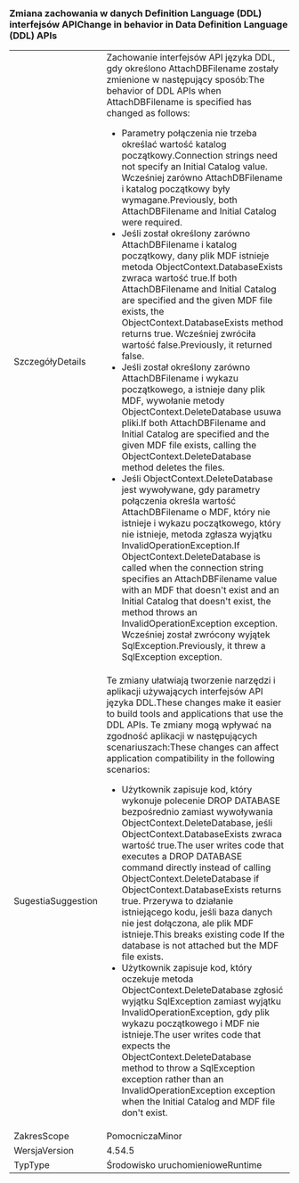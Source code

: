 ### <a name="change-in-behavior-in-data-definition-language-ddl-apis"></a><span data-ttu-id="c7418-101">Zmiana zachowania w danych Definition Language (DDL) interfejsów API</span><span class="sxs-lookup"><span data-stu-id="c7418-101">Change in behavior in Data Definition Language (DDL) APIs</span></span>

|   |   |
|---|---|
|<span data-ttu-id="c7418-102">Szczegóły</span><span class="sxs-lookup"><span data-stu-id="c7418-102">Details</span></span>|<span data-ttu-id="c7418-103">Zachowanie interfejsów API języka DDL, gdy określono AttachDBFilename zostały zmienione w następujący sposób:</span><span class="sxs-lookup"><span data-stu-id="c7418-103">The behavior of DDL APIs when AttachDBFilename is specified has changed as follows:</span></span><ul><li><span data-ttu-id="c7418-104">Parametry połączenia nie trzeba określać wartość katalog początkowy.</span><span class="sxs-lookup"><span data-stu-id="c7418-104">Connection strings need not specify an Initial Catalog value.</span></span> <span data-ttu-id="c7418-105">Wcześniej zarówno AttachDBFilename i katalog początkowy były wymagane.</span><span class="sxs-lookup"><span data-stu-id="c7418-105">Previously, both AttachDBFilename and Initial Catalog were required.</span></span></li><li><span data-ttu-id="c7418-106">Jeśli został określony zarówno AttachDBFilename i katalog początkowy, dany plik MDF istnieje metoda ObjectContext.DatabaseExists zwraca wartość true.</span><span class="sxs-lookup"><span data-stu-id="c7418-106">If both AttachDBFilename and Initial Catalog are specified and the given MDF file exists, the ObjectContext.DatabaseExists method returns true.</span></span> <span data-ttu-id="c7418-107">Wcześniej zwróciła wartość false.</span><span class="sxs-lookup"><span data-stu-id="c7418-107">Previously, it returned false.</span></span></li><li><span data-ttu-id="c7418-108">Jeśli został określony zarówno AttachDBFilename i wykazu początkowego, a istnieje dany plik MDF, wywołanie metody ObjectContext.DeleteDatabase usuwa pliki.</span><span class="sxs-lookup"><span data-stu-id="c7418-108">If both AttachDBFilename and Initial Catalog are specified and the given MDF file exists, calling the ObjectContext.DeleteDatabase method deletes the files.</span></span></li><li><span data-ttu-id="c7418-109">Jeśli ObjectContext.DeleteDatabase jest wywoływane, gdy parametry połączenia określa wartość AttachDBFilename o MDF, który nie istnieje i wykazu początkowego, który nie istnieje, metoda zgłasza wyjątku InvalidOperationException.</span><span class="sxs-lookup"><span data-stu-id="c7418-109">If ObjectContext.DeleteDatabase is called when the connection string specifies an AttachDBFilename value with an MDF that doesn't exist and an Initial Catalog that doesn't exist, the method throws an InvalidOperationException exception.</span></span> <span data-ttu-id="c7418-110">Wcześniej został zwrócony wyjątek SqlException.</span><span class="sxs-lookup"><span data-stu-id="c7418-110">Previously, it threw a SqlException exception.</span></span></li></ul>|
|<span data-ttu-id="c7418-111">Sugestia</span><span class="sxs-lookup"><span data-stu-id="c7418-111">Suggestion</span></span>|<span data-ttu-id="c7418-112">Te zmiany ułatwiają tworzenie narzędzi i aplikacji używających interfejsów API języka DDL.</span><span class="sxs-lookup"><span data-stu-id="c7418-112">These changes make it easier to build tools and applications that use the DDL APIs.</span></span> <span data-ttu-id="c7418-113">Te zmiany mogą wpływać na zgodność aplikacji w następujących scenariuszach:</span><span class="sxs-lookup"><span data-stu-id="c7418-113">These changes can affect application compatibility in the following scenarios:</span></span><ul><li><span data-ttu-id="c7418-114">Użytkownik zapisuje kod, który wykonuje polecenie DROP DATABASE bezpośrednio zamiast wywoływania ObjectContext.DeleteDatabase, jeśli ObjectContext.DatabaseExists zwraca wartość true.</span><span class="sxs-lookup"><span data-stu-id="c7418-114">The user writes code that executes a DROP DATABASE command directly instead of calling ObjectContext.DeleteDatabase if ObjectContext.DatabaseExists returns true.</span></span> <span data-ttu-id="c7418-115">Przerywa to działanie istniejącego kodu, jeśli baza danych nie jest dołączona, ale plik MDF istnieje.</span><span class="sxs-lookup"><span data-stu-id="c7418-115">This breaks existing code If the database is not attached but the MDF file exists.</span></span></li><li><span data-ttu-id="c7418-116">Użytkownik zapisuje kod, który oczekuje metoda ObjectContext.DeleteDatabase zgłosić wyjątku SqlException zamiast wyjątku InvalidOperationException, gdy plik wykazu początkowego i MDF nie istnieje.</span><span class="sxs-lookup"><span data-stu-id="c7418-116">The user writes code that expects the ObjectContext.DeleteDatabase method to throw a SqlException exception rather than an InvalidOperationException exception when the Initial Catalog and MDF file don't exist.</span></span></li></ul>|
|<span data-ttu-id="c7418-117">Zakres</span><span class="sxs-lookup"><span data-stu-id="c7418-117">Scope</span></span>|<span data-ttu-id="c7418-118">Pomocnicza</span><span class="sxs-lookup"><span data-stu-id="c7418-118">Minor</span></span>|
|<span data-ttu-id="c7418-119">Wersja</span><span class="sxs-lookup"><span data-stu-id="c7418-119">Version</span></span>|<span data-ttu-id="c7418-120">4.5</span><span class="sxs-lookup"><span data-stu-id="c7418-120">4.5</span></span>|
|<span data-ttu-id="c7418-121">Typ</span><span class="sxs-lookup"><span data-stu-id="c7418-121">Type</span></span>|<span data-ttu-id="c7418-122">Środowisko uruchomieniowe</span><span class="sxs-lookup"><span data-stu-id="c7418-122">Runtime</span></span>|

